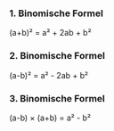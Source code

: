 ### 1. Binomische Formel
(a+b)² = a² + 2ab + b²

### 2. Binomische Formel
(a-b)² = a² - 2ab + b²

### 3. Binomische Formel
(a-b) × (a+b) = a² - b²